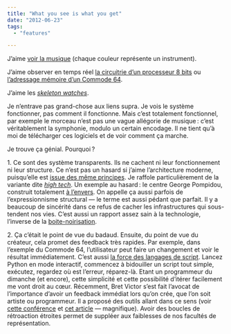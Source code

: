 ```yaml
---
title: "What you see is what you get"
date: "2012-06-23"
tags:
  - "features"

---
```


J’aime [voir la musique](http://www.youtube.com/watch?v=rRgXUFnfKIY) (chaque couleur représente un instrument).

J’aime observer en temps réel [la circuitrie d’un processeur 8 bits](http://www.visual6502.org/JSSim/expert.html) ou [l’adressage mémoire d’un Commode 64](http://www.youtube.com/watch?v=tjcvR5McmSg).

J’aime les _[skeleton watches](http://en.wikipedia.org/wiki/Skeleton_watch)_.

Je n’entrave pas grand-chose aux liens supra. Je vois le système fonctionner, pas comment il fonctionne. Mais c’est totalement fonctionnel, par exemple le morceau n’est pas une vague allégorie de musique : c’est véritablement la symphonie, modulo un certain encodage. Il ne tient qu’à moi de télécharger ces logiciels et de voir comment ça marche.

Je trouve ça génial. Pourquoi ?

1\. Ce sont des système transparents. Ils ne cachent ni leur fonctionnement ni leur structure. Ce n’est pas un hasard si j’aime l’architecture moderne, puisqu’elle est [issue des même principes](http://en.wikipedia.org/wiki/Modern_architecture#Characteristics). Je raffole particulièrement de la variante dite _[high tech](http://en.wikipedia.org/wiki/Structural_Expressionism)_. Un exemple au hasard : le centre George Pompidou, construit totalement [à l’envers](http://en.wiktionary.org/wiki/eversion). On appelle ça aussi parfois de l’expressionnisme structural — le terme est aussi pédant que parfait. Il y a beaucoup de sincérité dans ce refus de cacher les infrastructures qui sous-tendent nos vies. C’est aussi un rapport assez sain à la technologie, l’inverse de la [boite-noirisation](http://en.wikipedia.org/wiki/Blackboxing). 

2. Ça c’était le point de vue du badaud. Ensuite, du point de vue du créateur, cela promet des feedback très rapides. Par exemple, dans l’exemple du Commode 64, l’utilisateur peut faire un changement et voir le résultat immédiatement. C’est aussi [la force des langages de script](http://www.codinghorror.com/blog/2009/01/a-scripter-at-heart.html%20%20). Lancez Python en mode interactif, commencez à bidouiller un script tout simple, exécutez, regardez où est l’erreur, réparez-là. Etant un programmeur du dimanche (et encore), cette simplicité et cette possibilité d’itérer facilement me vont droit au cœur. Récemment, Bret Victor s’est fait l’avocat de l’importance d’avoir un feedback immédiat lors qu’on crée, que l’on soit artiste ou programmeur. Il a proposé des outils allant dans ce sens (voir [cette conférence](http://vimeo.com/36579366) et [cet article](http://worrydream.com/LadderOfAbstraction/) — magnifique). Avoir des boucles de rétroaction étroites permet de suppléer aux faiblesses de nos facultés de représentation.
